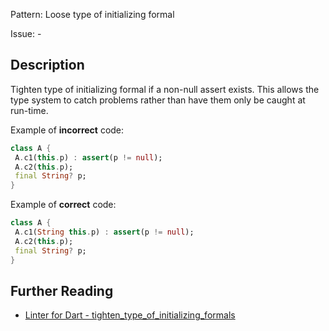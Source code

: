 Pattern: Loose type of initializing formal

Issue: -

## Description

Tighten type of initializing formal if a non-null assert exists. This allows the
type system to catch problems rather than have them only be caught at run-time.

Example of **incorrect** code:

```dart
class A {
 A.c1(this.p) : assert(p != null);
 A.c2(this.p);
 final String? p;
}
```

Example of **correct** code:

```dart
class A {
 A.c1(String this.p) : assert(p != null);
 A.c2(this.p);
 final String? p;
}
```

## Further Reading

* [Linter for Dart - tighten_type_of_initializing_formals](https://dart-lang.github.io/linter/lints/tighten_type_of_initializing_formals.html)